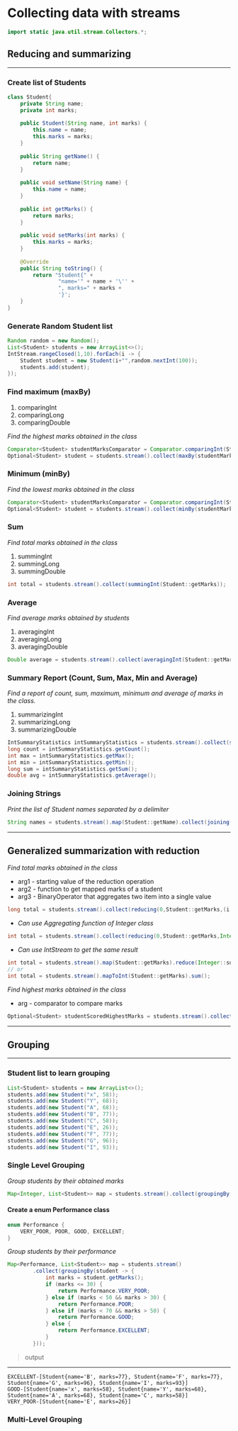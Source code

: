 # Collecting data with streams
```java
import static java.util.stream.Collectors.*;
```
## Reducing and summarizing
---
### Create list of Students
```java
class Student{  
    private String name;  
    private int marks;  
  
    public Student(String name, int marks) {  
        this.name = name;  
        this.marks = marks;  
    }  
  
    public String getName() {  
        return name;  
    }  
  
    public void setName(String name) {  
        this.name = name;  
    }  
  
    public int getMarks() {  
        return marks;  
    }  
  
    public void setMarks(int marks) {  
        this.marks = marks;  
    }  
  
    @Override  
    public String toString() {  
        return "Student{" +  
                "name='" + name + '\'' +  
                ", marks=" + marks +  
                '}';  
    }  
}
```

### Generate Random Student list
```java
Random random = new Random();  
List<Student> students = new ArrayList<>();  
IntStream.rangeClosed(1,10).forEach(i -> {  
    Student student = new Student(i+"",random.nextInt(100));  
    students.add(student);  
});
```
### Find maximum (maxBy)
1. comparingInt
2. comparingLong
3. comparingDouble

*Find the highest marks obtained in the class*

```java
Comparator<Student> studentMarksComparator = Comparator.comparingInt(Student::getMarks);  
Optional<Student> student = students.stream().collect(maxBy(studentMarksComparator));
```

### Minimum (minBy)
*Find the lowest marks obtained in the class*

```java
Comparator<Student> studentMarksComparator = Comparator.comparingInt(Student::getMarks);  
Optional<Student> student = students.stream().collect(minBy(studentMarksComparator));
```

### Sum
*Find total marks obtained in the class*
1. summingInt
2. summingLong
3. summingDouble

```java
int total = students.stream().collect(summingInt(Student::getMarks));
```

### Average
*Find average marks obtained by students*
1. averagingInt
2. averagingLong
3. averagingDouble

```java
Double average = students.stream().collect(averagingInt(Student::getMarks));
```

### Summary Report (Count, Sum, Max, Min and Average)
*Find a report of count, sum, maximum, minimum and average of marks in the class.*
1. summarizingInt
2. summarizingLong
3. summarizingDouble

```java
IntSummaryStatistics intSummaryStatistics = students.stream().collect(summarizingInt(Student::getMarks));  
long count = intSummaryStatistics.getCount();  
int max = intSummaryStatistics.getMax();  
int min = intSummaryStatistics.getMin();  
long sum = intSummaryStatistics.getSum();  
double avg = intSummaryStatistics.getAverage();
```

### Joining Strings
*Print the list of Student names separated by a delimiter*

```java
String names = students.stream().map(Student::getName).collect(joining(","));
```


---
## Generalized summarization with reduction
*Find total marks obtained in the class*

- arg1 - starting value of the reduction operation
- arg2 - function to get mapped marks of a student
- arg3 - BinaryOperator that aggregates two item into a single value

```java
long total = students.stream().collect(reducing(0,Student::getMarks,(i,j) -> i + j));
```

- *Can use Aggregating function of Integer class*

```java
int total = students.stream().collect(reducing(0,Student::getMarks,Integer::sum));
```

- *Can use IntStream to get the same result*
```java
int total = students.stream().map(Student::getMarks).reduce(Integer::sum).get();  
// or  
int total = students.stream().mapToInt(Student::getMarks).sum();
```
*Find highest marks obtained in the class*
- arg - comparator to compare marks

```java
Optional<Student> studentScoredHighestMarks = students.stream().collect(reducing((d1,d2) -> d1.getMarks() > d2.getMarks() ? d1: d2));
```
---
## Grouping
---
### Student list to learn grouping
```java
List<Student> students = new ArrayList<>();  
students.add(new Student("x", 58));  
students.add(new Student("Y", 68));  
students.add(new Student("A", 68));  
students.add(new Student("B", 77));  
students.add(new Student("C", 58));  
students.add(new Student("E", 26));  
students.add(new Student("F", 77));  
students.add(new Student("G", 96));  
students.add(new Student("I", 93));
```

### Single Level Grouping
*Group students by their obtained marks*

```java
Map<Integer, List<Student>> map = students.stream().collect(groupingBy(Student::getMarks));
```

#### Create a enum Performance class
```java
enum Performance {  
    VERY_POOR, POOR, GOOD, EXCELLENT;  
}
```

*Group students by their performance*

```java
Map<Performance, List<Student>> map = students.stream()  
        .collect(groupingBy(student -> {  
            int marks = student.getMarks();  
            if (marks <= 30) {  
                return Performance.VERY_POOR;  
            } else if (marks < 50 && marks > 30) {  
                return Performance.POOR;  
            } else if (marks < 70 && marks > 50) {  
                return Performance.GOOD;  
            } else {  
                return Performance.EXCELLENT;  
            }  
        }));
```

>output
---
	EXCELLENT-[Student{name='B', marks=77}, Student{name='F', marks=77}, Student{name='G', marks=96}, Student{name='I', marks=93}]
	GOOD-[Student{name='x', marks=58}, Student{name='Y', marks=68}, Student{name='A', marks=68}, Student{name='C', marks=58}]
	VERY_POOR-[Student{name='E', marks=26}]


### Multi-Level Grouping

